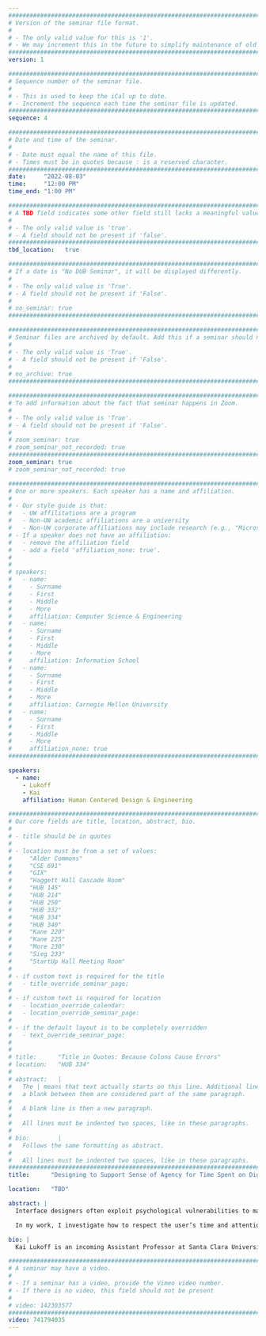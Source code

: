 ```yaml
---
################################################################################
# Version of the seminar file format.
#
# - The only valid value for this is '1'.
# - We may increment this in the future to simplify maintenance of old seminars.
################################################################################
version: 1

################################################################################
# Sequence number of the seminar file.
#
# - This is used to keep the iCal up to date.
# - Increment the sequence each time the seminar file is updated.
################################################################################
sequence: 4

################################################################################
# Date and time of the seminar.
#
# - Date must equal the name of this file.
# - Times must be in quotes because : is a reserved character.
################################################################################
date:     "2022-08-03"
time:     "12:00 PM"
time_end: "1:00 PM"

################################################################################
# A TBD field indicates some other field still lacks a meaningful value.
#
# - The only valid value is 'true'.
# - A field should not be present if 'false'.
################################################################################
tbd_location:   true

################################################################################
# If a date is "No DUB Seminar", it will be displayed differently.
#
# - The only valid value is 'True'.
# - A field should not be present if 'False'.
#
# no_seminar: true
################################################################################

################################################################################
# Seminar files are archived by default. Add this if a seminar should not be.
#
# - The only valid value is 'True'.
# - A field should not be present if 'False'.
#
# no_archive: true
################################################################################

################################################################################
# To add information about the fact that seminar happens in Zoom.
#
# - The only valid value is 'True'.
# - A field should not be present if 'False'.
#
# zoom_seminar: true
# zoom_seminar_not_recorded: true
################################################################################
zoom_seminar: true 
# zoom_seminar_not_recorded: true

################################################################################
# One or more speakers. Each speaker has a name and affiliation.
#
# - Our style guide is that:
#   - UW affilitations are a program
#   - Non-UW academic affiliations are a university
#   - Non-UW corporate affiliations may include research (e.g., "Microsoft Research")
# - If a speaker does not have an affiliation:
#   - remove the affiliation field
#   - add a field 'affiliation_none: true'.
#
#
# speakers:
#   - name: 
#     - Surname
#     - First
#     - Middle
#     - More
#     affiliation: Computer Science & Engineering 
#   - name: 
#     - Surname
#     - First
#     - Middle
#     - More
#     affiliation: Information School 
#   - name: 
#     - Surname
#     - First
#     - Middle
#     - More
#     affiliation: Carnegie Mellon University 
#   - name:
#     - Surname
#     - First
#     - Middle
#     - More
#     affiliation_none: true
################################################################################

speakers:
  - name: 
    - Lukoff
    - Kai
    affiliation: Human Centered Design & Engineering

################################################################################
# Our core fields are title, location, abstract, bio.
#
# - title should be in quotes
#
# - location must be from a set of values:
#     "Alder Commons"
#     "CSE 691"
#     "GIX"
#     "Haggett Hall Cascade Room"
#     "HUB 145"
#     "HUB 214"
#     "HUB 250"
#     "HUB 332"
#     "HUB 334"
#     "HUB 340"
#     "Kane 220"
#     "Kane 225"
#     "More 230"
#     "Sieg 233"
#     "StartUp Hall Meeting Room"
#
# - if custom text is required for the title
#   - title_override_seminar_page:
#
# - if custom text is required for location
#   - location_override_calendar:
#   - location_override_seminar_page:
#
# - if the default layout is to be completely overridden
#   - text_override_seminar_page:
#
#
# title:      "Title in Quotes: Because Colons Cause Errors"
# location:   "HUB 334"
#
# abstract:   |
#   The | means that text actually starts on this line. Additional lines without
#   a blank between them are considered part of the same paragraph.
#
#   A blank line is then a new paragraph.
#
#   All lines must be indented two spaces, like in these paragraphs.
#
# bio:        |
#   Follows the same formatting as abstract.
#
#   All lines must be indented two spaces, like in these paragraphs.
################################################################################
title:      "Designing to Support Sense of Agency for Time Spent on Digital Interfaces"

location:   "TBD"

abstract: |
  Interface designers often exploit psychological vulnerabilities to maximize clicks, views, and time on site. When people attempt to resist such media use, their failure rate is higher than for any other temptation in everyday life. Consequently, users often report feeling dissatisﬁed and regretful of the time that they spend on mobile apps. In response, concerned design practitioners and researchers have innovated screen time tools that let users track and limit the time they spend on their phones. Yet users report that reducing screen time is a poor proxy for their actual goals, so the problem persists.

  In my work, I investigate how to respect the user’s time and attention by designing digital interfaces for a greater sense of user agency, i.e., the experience of control over one’s actions and their outcomes. My research on the YouTube mobile app, a common site of problematic use, finds that a majority of user goals are about shifting the quality of the content they consume on smartphones, not the quantity. Through a survey and co-design activities, I identify specific features that lead users to feel more or less control over how they spend their time on YouTube. Based on these features, I design and develop the SwitchTube mobile app, in which users can toggle between two interfaces when watching YouTube videos: Focus Mode (search-first) and Explore Mode (recommendations-first). In a field deployment of the SwitchTube app with 46 U.S. participants, I find that Focus Mode helps them realize a greater sense of agency without reducing their time spent in the app. My work highlights the need to think beyond ‘screen time’ and advances sense of agency as an alternative lens for addressing user frustrations with digital interfaces.

bio: |
  Kai Lukoff is an incoming Assistant Professor at Santa Clara University in the Department of Computer Science & Engineering. He uses human centered methods to research, design, and develop technologies for digital wellbeing. His work explores how digital interfaces can lead to meaningful or meaningless experiences and support or undermine user sense of agency. He has redesigned features of YouTube, Facebook, and Twitter and tested their effects on digital wellbeing in field experiments. His research has been published at CHI, CSCW, IMWUT, DIS, and in Mindfulness Journal. He recently completed his PhD at the University of Washington in the Department of Human Centered Design & Engineering, where he was co-advised by Sean Munson and Alexis Hiniker. He also previously lived in China for 6 years where he worked as a product manager at mobile internet startups.

################################################################################
# A seminar may have a video.
#
# - If a seminar has a video, provide the Vimeo video number.
# - If there is no video, this field should not be present
#
# video: 142303577
################################################################################
video: 741794035
---
```

